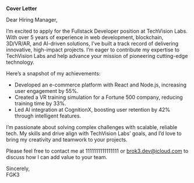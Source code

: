 **Cover Letter**

Dear Hiring Manager,  

I’m excited to apply for the Fullstack Developer position at TechVision Labs. With over 5 years of experience in web development, blockchain, 3D/VR/AR, and AI-driven solutions, I’ve built a track record of delivering innovative, high-impact projects. I’m eager to contribute my expertise to TechVision Labs and help advance your mission of pioneering cutting-edge technology.  

Here’s a snapshot of my achievements:  
- Developed an e-commerce platform with React and Node.js, increasing user engagement by 55%.  
- Created a VR training simulation for a Fortune 500 company, reducing training time by 33%.  
- Led AI integration at CognitionX, boosting user retention by 42% through intelligent features.  

I’m passionate about solving complex challenges with scalable, reliable tech. My skills and drive align with TechVision Labs’ goals, and I’d love to bring my creativity and teamwork to your projects.  

Please feel free to contact me at 1111111111111111 or brok3.dev@icloud.com to discuss how I can add value to your team.  

Sincerely,  
FGK3  
